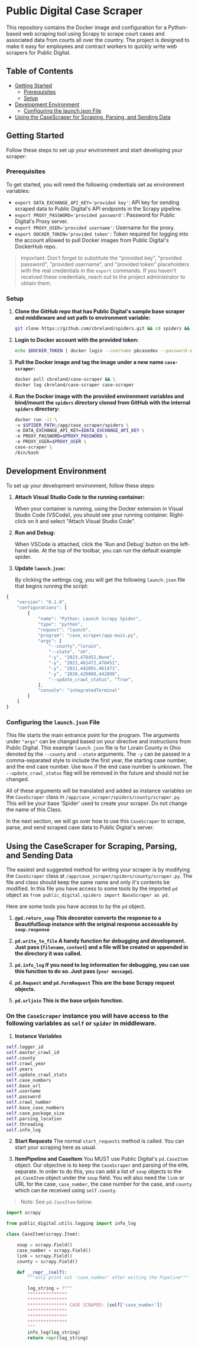 # Public Digital Case Scraper

This repository contains the Docker image and configuration for a Python-based web scraping tool using Scrapy to scrape court cases and associated data from courts all over the country. The project is designed to make it easy for employees and contract workers to quickly write web scrapers for Public Digital.

## Table of Contents

- [Getting Started](#getting-started)
  - [Prerequisites](#prerequisites)
  - [Setup](#setup)
- [Development Environment](#development-environment)
  - [Configuring the launch.json File](#configuring-the-launchjson-file)
- [Using the CaseScraper for Scraping, Parsing, and Sending Data](#using-the-casescraper-for-scraping-parsing-and-sending-data)

## Getting Started

Follow these steps to set up your environment and start developing your scraper:

### Prerequisites

To get started, you will need the following credentials set as environment variables:

- `export DATA_EXCHANGE_API_KEY='provided key'`: API key for sending scraped data to Public Digital's API endpoints in the Scrapy pipeline.
- `export PROXY_PASSWORD='provided password'`: Password for Public Digital's Proxy server.
- `export PROXY_USER='provided username'`: Username for the proxy.
- `export DOCKER_TOKEN='provided token'`: Token required for logging into the account allowed to pull Docker images from Public Digital's DockerHub repo.

> Important: Don't forget to substitute the "provided key", "provided password", "provided username", and "provided token" placeholders with the real credentials in the `export` commands. If you haven't received these credentials, reach out to the project administrator to obtain them.

### Setup

1. **Clone the GitHub repo that has Public Digital's sample base scraper and middleware and set path to environment variable:**

    ```Bash
    git clone https://github.com/cbreland/spiders.git && cd spiders && export SPIDER_PATH=$(pwd) && cd ..
    ```

2. **Login to Docker account with the provided token:**

    ```Bash
    echo $DOCKER_TOKEN | docker login --username pbcasedev --password-stdin
    ```

3. **Pull the Docker image and tag the image under a new name `case-scraper`:**

    ```Bash
    docker pull cbreland/case-scraper && \
    docker tag cbreland/case-scraper case-scraper
    ```

5. **Run the Docker image with the provided environment variables and bind/mount the `spiders` directory cloned from GitHub with the internal `spiders` directory:**

    ```Bash
    docker run -it \
    -v $SPIDER_PATH:/app/case_scraper/spiders \
    -e DATA_EXCHANGE_API_KEY=$DATA_EXCHANGE_API_KEY \
    -e PROXY_PASSWORD=$PROXY_PASSWORD \
    -e PROXY_USER=$PROXY_USER \
    case-scraper \
    /bin/bash
    ```

## Development Environment

To set up your development environment, follow these steps:

1. **Attach Visual Studio Code to the running container:**

    When your container is running, using the Docker extension in Visual Studio Code (VSCode), you should see your running container. Right-click on it and select "Attach Visual Studio Code". 

2. **Run and Debug:**

    When VSCode is attached, click the 'Run and Debug' button on the left-hand side. At the top of the toolbar, you can run the default example spider.

3. **Update `launch.json`:**

    By clicking the settings cog, you will get the following `launch.json` file that begins running the script:

```Javascript
{
    "version": "0.1.0",
    "configurations": [
        {
            "name": "Python: Launch Scrapy Spider",
            "type": "python",
            "request": "launch",
            "program": "case_scraper/app-main.py",
            "args": [
                "--county","lorain",
                "--state", "oh",
                "-y", "2023,478452,None",
                "-y", "2022,461472,478451",
                "-y", "2021,442891,461471",
                "-y", "2020,420000,442890",
                "--update_crawl_status", "True",
            ],
            "console": "integratedTerminal"
        }
    ]
}

```
### Configuring the `launch.json` File

This file starts the main entrance point for the program. The arguments under `"args"` can be changed based on your directive and instructions from Public Digital. This example `launch.json` file is for Lorain County in Ohio denoted by the `--county` and `--state` arguments. The `-y` can be passed in a comma-separated style to include the first year, the starting case number, and the end case number. Use `None` if the end case number is unknown. The `--update_crawl_status` flag will be removed in the future and should not be changed.

All of these arguments will be translated and added as instance variables on the `CaseScraper` class in `/app/case_scraper/spiders/county/scraper.py`. This will be your base 'Spider' used to create your scraper. Do not change the name of this Class.

In the next section, we will go over how to use this `CaseScraper` to scrape, parse, and send scraped case data to Public Digital's server.

## Using the CaseScraper for Scraping, Parsing, and Sending Data

The easiest and suggested method for writing your scraper is by modifying the `CaseScraper` class at `/app/case_scraper/spiders/county/scraper.py`. The file and class should keep the same name and only it's contents be modified. In this file you have access to some tools by the imported `pd` object as `from public_digital.spiders import BaseScraper as pd`. 

Here are some tools you have access to by the `pd` object. 


1. **`@pd.return_soup` This decorator converts the response to a BeautifulSoup instance with the original response accessable by `soup.response`**

2. **`pd.write_to_file` A handy function for debugging and development. Just pass (`filename`, `content`) and a file will be created or appended in the directory it was called.**

3. **`pd.info_log` If you need to log information for debugging, you can use this function to do so. Just pass (`your message`).**

4. **`pd.Request` and `pd.FormRequest` This are the base Scrapy request objects.**

5. **`pd.urljoin` This is the base urljoin function.**


### On the `CaseScraper` instance you will have access to the following variables as `self` or `spider` in middleware.

1. **Instance Variables**
```Python
self.logger_id
self.master_crawl_id
self.county 
self.crawl_year
self.years
self.update_crawl_stats
self.case_numbers
self.base_url
self.username
self.password
self.crawl_number
self.base_case_numbers
self.case_package_size
self.parsing_location
self.threading
self.info_log
```

2. **Start Requests**
The normal `start_requests` method is called. You can start your scraping here as usual. 

3. **ItemPipeline and CaseItem**
You MUST use Public Digital's `pd.CaseItem` object. 
Our objective is to keep the `CaseScraper` and parsing of the `HTML` separate. In order to do this, you can add a list of `soup` objects to the `pd.CaseItem` object under the `soup` field. You will also need the `link` or URL for the case, `case_number`, the case number for the case, and `county` which can be received using `self.county`.
> Note: See `pd.CaseItem` below.

```Python
import scrapy

from public_digital.utils.logging import info_log

class CaseItem(scrapy.Item):

    soup = scrapy.Field()
    case_number = scrapy.Field()
    link = scrapy.Field()
    county = scrapy.Field()

    def __repr__(self):
        """only print out 'case_number' after exiting the Pipeline"""

        log_string = f"""
        ***************
        ***************
        *************** CASE SCRAPED: {self['case_number']}
        ***************
        ***************
        ***************
        """
        info_log(log_string)
        return repr(log_string)
```
